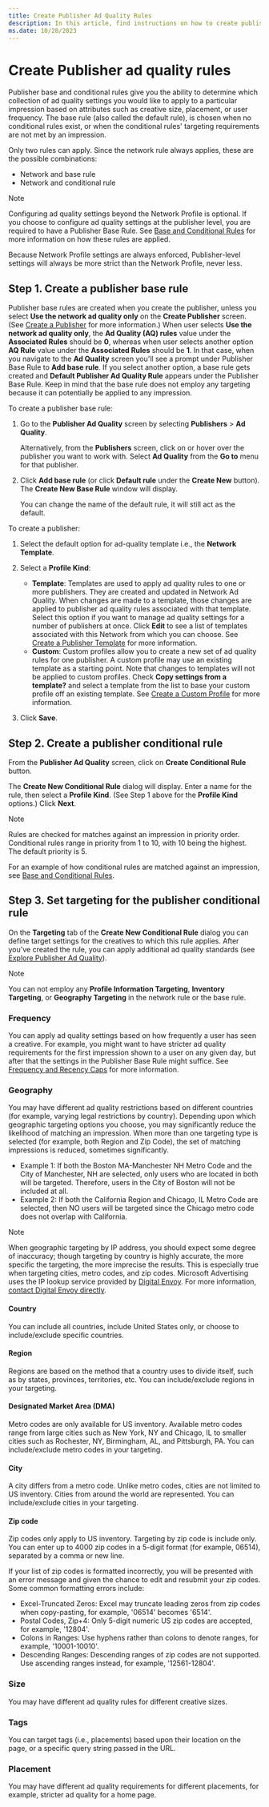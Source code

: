```yaml
---
title: Create Publisher Ad Quality Rules
description: In this article, find instructions on how to create publisher base and conditional rules to determine ad quality settings.
ms.date: 10/28/2023
---
```


# Create Publisher ad quality rules

Publisher base and conditional rules give you the ability to determine which collection of ad quality settings you would like to apply to a particular impression based on attributes such as creative size, placement, or user frequency. The base rule (also called the default rule), is chosen when no conditional rules exist, or when the conditional rules' targeting requirements are not met by an impression.

Only two rules can apply. Since the network rule always applies, these are the possible combinations:

- Network and base rule
- Network and conditional rule

> [!NOTE]
> Configuring ad quality settings beyond the Network Profile is optional. If you choose to configure ad quality settings at the publisher level, you are required to have a Publisher Base Rule. See [Base and Conditional Rules](base-and-conditional-rules.md) for more information on how these rules are applied.
>
> Because Network Profile settings are always enforced, Publisher-level settings will always be more strict than the Network Profile, never less.

## Step 1. Create a publisher base rule

Publisher base rules are created when you create the publisher, unless you select **Use the network ad quality only** on the **Create Publisher** screen. (See [Create a Publisher](create-a-publisher.md) for more information.) When user selects **Use the network ad quality only**, the **Ad Quality (AQ) rules** value under the **Associated Rules** should be **0**, whereas when user selects another option **AQ Rule** value under the **Associated Rules** should be **1**. In that case, when you navigate to the **Ad Quality** screen you'll see a prompt under Publisher Base Rule to **Add base rule**. If you select another option, a base rule gets created and **Default Publisher Ad Quality Rule** appears under the Publisher Base Rule. Keep in mind that the base rule does not employ any targeting because it can potentially be applied to any impression.

To create a publisher base rule:

1. Go to the **Publisher Ad Quality** screen by selecting **Publishers** > **Ad Quality**.

    Alternatively, from the **Publishers** screen, click on or hover over the publisher you want to work with. Select **Ad Quality** from the **Go to** menu for that publisher.

1. Click **Add base rule** (or click **Default rule** under the **Create New** button). The **Create New Base Rule** window will display.

    You can change the name of the default rule, it will still act as the default.

To create a publisher:

1. Select the default option for ad-quality template i.e., the **Network Template**.

1. Select a **Profile Kind**:

    - **Template**: Templates are used to apply ad quality rules to one or more publishers. They are created and updated in Network Ad Quality. When changes are made to a template, those changes are applied to publisher ad quality rules associated with that template. Select this option if you want to manage ad quality settings for a number of publishers at once. Click **Edit** to see a list of templates associated with this Network from which you can choose. See [Create a Publisher Template](create-a-publisher-template.md) for more information.
    - **Custom**: Custom profiles allow you to create a new set of ad quality rules for one publisher. A custom profile may use an existing template as a starting point. Note that changes to templates will not be applied to custom profiles. Check **Copy settings from a template?** and select a template from the list to base your custom profile off an existing template. See [Create a Custom Profile](create-a-custom-profile.md) for more information.

1. Click **Save**.

## Step 2. Create a publisher conditional rule

From the **Publisher Ad Quality** screen, click on **Create Conditional Rule** button.

The **Create New Conditional Rule** dialog will display. Enter a name for the rule, then select a **Profile Kind**. (See Step 1 above for the **Profile Kind** options.) Click **Next**.

> [!NOTE]
> Rules are checked for matches against an impression in priority order. Conditional rules range in priority from 1 to 10, with 10 being the highest. The default priority is 5.
>
> For an example of how conditional rules are matched against an impression, see [Base and Conditional Rules](base-and-conditional-rules.md).

## Step 3. Set targeting for the publisher conditional rule

On the **Targeting** tab of the **Create New Conditional Rule** dialog you can define target settings for the creatives to which this rule applies. After you've created the rule, you can apply additional ad quality standards (see [Explore Publisher Ad Quality](explore-publisher-ad-quality.md)).

> [!NOTE]
> You can not employ any **Profile Information Targeting**, **Inventory Targeting**, or **Geography Targeting** in the network rule or the base rule.

### Frequency

You can apply ad quality settings based on how frequently a user has seen a creative. For example, you might want to have stricter ad quality requirements for the first impression shown to a user on any given day, but after that the settings in the Publisher Base Rule might suffice. See [Frequency and Recency Caps](frequency-and-recency-caps.md) for more information.

### Geography

You may have different ad quality restrictions based on different countries (for example, varying legal restrictions by country). Depending upon which geographic targeting options you choose, you may significantly reduce the likelihood of matching an impression. When more than one targeting type is selected (for example, both Region and Zip Code), the set of matching impressions is reduced, sometimes significantly.

- Example 1: If both the Boston MA-Manchester NH Metro Code and the City of Manchester, NH are selected, only users who are located in both will be targeted. Therefore, users in the City of Boston will not be included at all.
- Example 2: If both the California Region and Chicago, IL Metro Code are selected, then NO users will be targeted since the Chicago metro code does not overlap with California.

> [!NOTE]
> When geographic targeting by IP address, you should expect some degree of inaccuracy; though targeting by country is highly accurate, the more specific the targeting, the more imprecise the results. This is especially true when targeting cities, metro codes, and zip codes. Microsoft Advertising uses the IP lookup service provided by [Digital Envoy](https://www.digitalelement.com/geolocation/). For more information, [contact Digital Envoy directly](http://www.digitalelement.com/contact-us/).

#### Country

You can include all countries, include United States only, or choose to include/exclude specific countries.

#### Region

Regions are based on the method that a country uses to divide itself, such as by states, provinces, territories, etc. You can include/exclude regions in your targeting.

#### Designated Market Area (DMA)

Metro codes are only available for US inventory. Available metro codes range from large cities such as New York, NY and Chicago, IL to smaller cities such as Rochester, NY, Birmingham, AL, and Pittsburgh, PA. You can include/exclude metro codes in your targeting.

#### City

A city differs from a metro code. Unlike metro codes, cities are not limited to US inventory. Cities from around the world are represented. You can include/exclude cities in your targeting.

#### Zip code

Zip codes only apply to US inventory. Targeting by zip code is include only. You can enter up to 4000 zip codes in a 5-digit format (for example, 06514), separated by a comma or new line.

If your list of zip codes is formatted incorrectly, you will be presented with an error message and given the chance to edit and resubmit your zip codes. Some common formatting errors include:

- Excel-Truncated Zeros: Excel may truncate leading zeros from zip codes when copy-pasting, for example, '06514' becomes '6514'.
- Postal Codes, Zip+4: Only 5-digit numeric US zip codes are accepted, for example, '12804'.
- Colons in Ranges: Use hyphens rather than colons to denote ranges, for example, '10001-10010'.
- Descending Ranges: Descending ranges of zip codes are not supported. Use ascending ranges instead, for example, '12561-12804'.

### Size

You may have different ad quality rules for different creative sizes.

### Tags

You can target tags (i.e., placements) based upon their location on the page, or a specific query string passed in the URL.

### Placement

You may have different ad quality requirements for different placements, for example, stricter ad quality for a home page.
